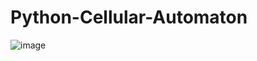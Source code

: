 # Python-Cellular-Automaton



![image](https://github.com/aaronmkwong/Python-Cellular-Automaton/tree/main/GIFs/game_of_life_01.gif)

